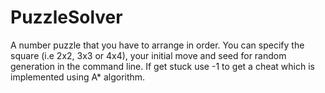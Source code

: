 PuzzleSolver
============

A number puzzle that you have to arrange in order. You can specify the square (i.e 2x2, 3x3 or 4x4), your initial move and seed for random generation in the command line. If get stuck use -1 to get a cheat which is implemented using A* algorithm.

